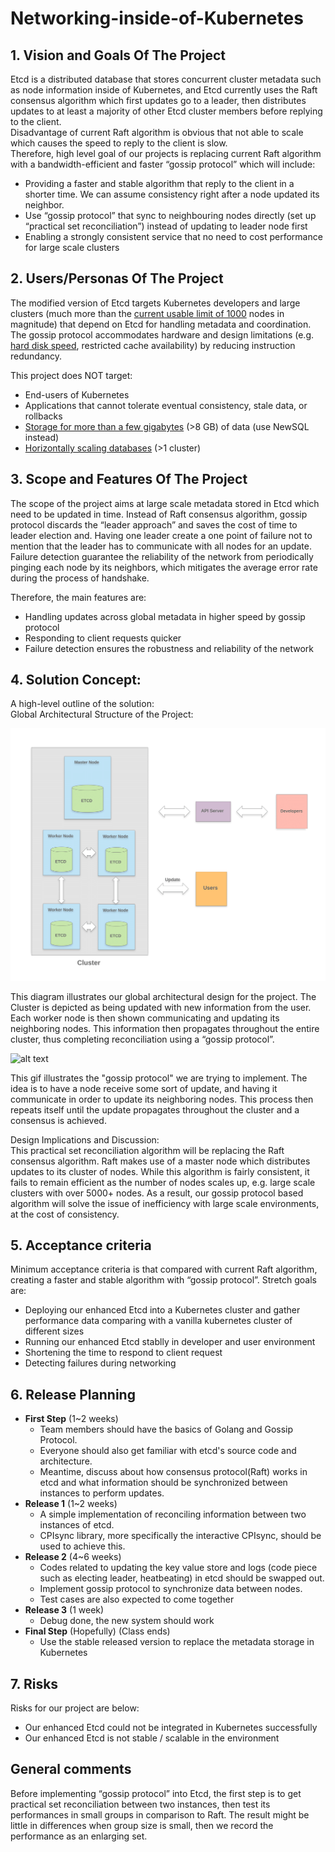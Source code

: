 # Networking-inside-of-Kubernetes
## 1. Vision and Goals Of The Project
Etcd is a distributed database that stores concurrent cluster metadata such as node information inside of Kubernetes, and Etcd currently uses the Raft consensus algorithm which first updates go to a leader, then distributes updates to at least a majority of other Etcd cluster members before replying to the client.      
Disadvantage of current Raft algorithm is obvious that not able to scale which causes the speed to reply to the client is slow.     
Therefore, high level  goal of our projects is  replacing current Raft algorithm with a bandwidth-efficient and faster “gossip protocol” which will include:    
+ Providing a faster and stable algorithm that reply to the client in a shorter time. We can assume consistency right after a node updated its neighbor.     
+ Use “gossip protocol” that sync to neighbouring nodes directly (set up “practical set reconciliation”) instead of updating to leader node first     
+ Enabling a strongly consistent service that no need to cost performance for large scale clusters     

## 2. Users/Personas Of The Project
The modified version of Etcd targets Kubernetes developers and large clusters (much more than the [current usable limit of 1000][1] nodes in magnitude) that depend on Etcd for handling metadata and coordination. The gossip protocol accommodates hardware and design limitations (e.g. [hard disk speed][2], restricted cache availability) by reducing instruction redundancy.     

This project does NOT target:    
+ End-users of Kubernetes    
+ Applications that cannot tolerate eventual consistency, stale data, or rollbacks    
+ [Storage for more than a few gigabytes][3] (>8 GB) of data (use NewSQL instead)
+ [Horizontally scaling databases][4] (>1 cluster)

[1]: https://github.com/kubernetes/kubernetes/issues/20540
[2]: https://openai.com/blog/scaling-kubernetes-to-2500-nodes/
[3]: https://github.com/etcd-io/etcd/blob/master/Documentation/dev-guide/limit.md
[4]: https://github.com/etcd-io/etcd/blob/master/Documentation/learning/why.md

## 3. Scope and Features Of The Project
The scope of the project aims at large scale metadata stored in Etcd which need to be updated in time. Instead of Raft consensus algorithm, gossip protocol discards the “leader approach” and saves the cost of time to leader election and. Having one leader create a one point of failure not to mention that the leader has to communicate with all nodes for an update. Failure detection guarantee the reliability of the network from periodically pinging each node by its neighbors, which mitigates the  average error rate during the process of handshake.

Therefore, the main features are:
- Handling updates across global metadata in higher speed by gossip protocol
- Responding to client requests quicker 
- Failure detection ensures the robustness and reliability of the network

## 4. Solution Concept:
A high-level outline of the solution:     
Global Architectural Structure of the Project:      

![projectDiagram](images/Project_Diagram.png)

This diagram illustrates our global architectural design for the project. The Cluster is depicted as being updated with new information from the user. Each worker node is then shown communicating and updating its neighboring nodes. This information then propagates throughout the entire cluster, thus completing reconciliation using a “gossip protocol”. 

![alt text](https://upload-images.jianshu.io/upload_images/1452123-09556716dc29be12.gif?imageMogr2/auto-orient/strip|imageView2/2/format/gif)    

This gif illustrates the "gossip protocol" we are trying to implement. The idea is to have a node receive some sort of update, and having it communicate in order to update its neighboring nodes. This process then repeats itself until the update propagates throughout the cluster and a consensus is achieved.

Design Implications and Discussion:      
This practical set reconciliation algorithm will be replacing the Raft consensus algorithm. Raft makes use of a master node which distributes updates to its cluster of nodes. While this algorithm is fairly consistent, it fails to remain efficient as the number of nodes scales up, e.g. large scale clusters with over 5000+ nodes. As a result, our gossip protocol based algorithm will solve the issue of inefficiency with large scale environments, at the cost of consistency.       

## 5. Acceptance criteria
Minimum acceptance criteria is that compared with current Raft algorithm, creating a faster and stable algorithm with “gossip protocol”. Stretch goals are:    
+ Deploying our enhanced Etcd into a Kubernetes cluster and gather performance data comparing with a vanilla kubernetes cluster of different sizes    
+ Running our enhanced Etcd stablly in developer and user environment     
+ Shortening the time to respond to client request    
+ Detecting failures during networking     

## 6. Release Planning

- **First Step** (1~2 weeks)
  - Team members should have the basics of Golang and Gossip Protocol. 
  - Everyone should also get familiar with etcd's source code and architecture.
  - Meantime, discuss about how consensus protocol(Raft) works in etcd and what information should be synchronized between instances to perform updates.
- **Release 1** (1~2 weeks)
  - A simple implementation of reconciling information between two instances of etcd. 
  - CPIsync library, more specifically the interactive CPIsync, should be used to achieve this.
- **Release 2** (4~6 weeks)
  - Codes related to updating the key value store and logs (code piece such as electing leader, heatbeating) in etcd should be swapped out.
  - Implement gossip protocol to synchronize data between nodes.
  - Test cases are also expected to come together
- **Release 3** (1 week)
  - Debug done, the new system should work
- **Final Step** (Hopefully) (Class ends)
  - Use the stable released version to replace the metadata storage in Kubernetes

## 7. Risks   
Risks for our project are below:   
+ Our enhanced Etcd could not be integrated in Kubernetes successfully   
+ Our enhanced Etcd is not stable / scalable in the environment   

## General comments
Before implementing “gossip protocol” into Etcd, the first step is to get practical set reconciliation between two instances, then test its performances in small groups in comparison to Raft. The result might be little in differences when group size is small, then we record the performance as an enlarging set.
